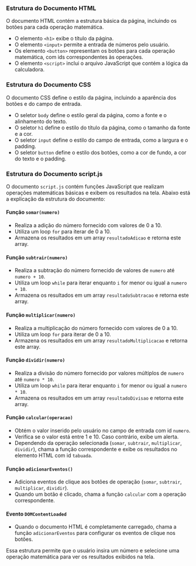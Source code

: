 ### Estrutura do Documento HTML

O documento HTML contém a estrutura básica da página, incluindo os botões para cada operação matemática.

- O elemento `<h1>` exibe o título da página.
- O elemento `<input>` permite a entrada de números pelo usuário.
- Os elemento `<button>` representam os botões para cada operação matemática, com ids correspondentes às operações.
- O elemento `<script>` inclui o arquivo JavaScript que contém a lógica da calculadora.

### Estrutura do Documento CSS

O documento CSS define o estilo da página, incluindo a aparência dos botões e do campo de entrada.

- O seletor `body` define o estilo geral da página, como a fonte e o alinhamento do texto.
- O seletor `h1` define o estilo do título da página, como o tamanho da fonte e a cor.
- O seletor `input` define o estilo do campo de entrada, como a largura e o padding.
- O seletor `button` define o estilo dos botões, como a cor de fundo, a cor do texto e o padding.

### Estrutura do Documento script.js

O documento `script.js` contém funções JavaScript que realizam operações matemáticas básicas e exibem os resultados na tela. Abaixo está a explicação da estrutura do documento:

#### Função `somar(numero)`

- Realiza a adição do número fornecido com valores de 0 a 10.
- Utiliza um loop `for` para iterar de 0 a 10.
- Armazena os resultados em um array `resultadoAdicao` e retorna este array.

#### Função `subtrair(numero)`

- Realiza a subtração do número fornecido de valores de `numero` até `numero + 10`.
- Utiliza um loop `while` para iterar enquanto `i` for menor ou igual a `numero + 10`.
- Armazena os resultados em um array `resultadoSubtracao` e retorna este array.

#### Função `multiplicar(numero)`

- Realiza a multiplicação do número fornecido com valores de 0 a 10.
- Utiliza um loop `for` para iterar de 0 a 10.
- Armazena os resultados em um array `resultadoMultiplicacao` e retorna este array.

#### Função `dividir(numero)`

- Realiza a divisão do número fornecido por valores múltiplos de `numero` até `numero * 10`.
- Utiliza um loop `while` para iterar enquanto `i` for menor ou igual a `numero * 10`.
- Armazena os resultados em um array `resultadoDivisao` e retorna este array.

#### Função `calcular(operacao)`

- Obtém o valor inserido pelo usuário no campo de entrada com id `numero`.
- Verifica se o valor está entre 1 e 10. Caso contrário, exibe um alerta.
- Dependendo da operação selecionada (`somar`, `subtrair`, `multiplicar`, `dividir`), chama a função correspondente e exibe os resultados no elemento HTML com id `tabuada`.

#### Função `adicionarEventos()`

- Adiciona eventos de clique aos botões de operação (`somar`, `subtrair`, `multiplicar`, `dividir`).
- Quando um botão é clicado, chama a função `calcular` com a operação correspondente.

#### Evento `DOMContentLoaded`

- Quando o documento HTML é completamente carregado, chama a função `adicionarEventos` para configurar os eventos de clique nos botões.

Essa estrutura permite que o usuário insira um número e selecione uma operação matemática para ver os resultados exibidos na tela.

[^1]: Foi o Copilot que criou o texto do readme.md

